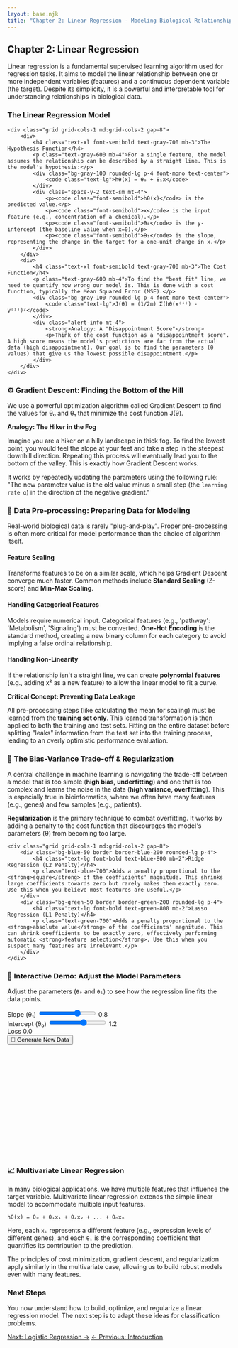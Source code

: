 ```yaml
---
layout: base.njk
title: "Chapter 2: Linear Regression - Modeling Biological Relationships"
---
```


<!-- Header -->
<div class="bg-gradient-to-r from-blue-50 to-indigo-50 rounded-2xl p-6 mb-8">
    <h2 class="text-2xl font-bold text-gray-800 mb-2">Chapter 2: Linear Regression</h2>
    <p class="text-gray-700 leading-relaxed">Linear regression is a fundamental supervised learning algorithm used for regression tasks. It aims to model the linear relationship between one or more independent variables (features) and a continuous dependent variable (the target). Despite its simplicity, it is a powerful and interpretable tool for understanding relationships in biological data.</p>
</div>

<!-- Core Concepts Section -->
<div class="bg-white rounded-xl shadow-md p-6 mb-8">
    <h3 class="text-2xl font-bold text-gray-800 mb-6 border-b pb-3">The Linear Regression Model</h3>

    <div class="grid grid-cols-1 md:grid-cols-2 gap-8">
        <div>
            <h4 class="text-xl font-semibold text-gray-700 mb-3">The Hypothesis Function</h4>
            <p class="text-gray-600 mb-4">For a single feature, the model assumes the relationship can be described by a straight line. This is the model's hypothesis:</p>
            <div class="bg-gray-100 rounded-lg p-4 font-mono text-center">
                <code class="text-lg">hθ(x) = θ₀ + θ₁x</code>
            </div>
            <div class="space-y-2 text-sm mt-4">
                <p><code class="font-semibold">hθ(x)</code> is the predicted value.</p>
                <p><code class="font-semibold">x</code> is the input feature (e.g., concentration of a chemical).</p>
                <p><code class="font-semibold">θ₀</code> is the y-intercept (the baseline value when x=0).</p>
                <p><code class="font-semibold">θ₁</code> is the slope, representing the change in the target for a one-unit change in x.</p>
            </div>
        </div>
        <div>
            <h4 class="text-xl font-semibold text-gray-700 mb-3">The Cost Function</h4>
            <p class="text-gray-600 mb-4">To find the "best fit" line, we need to quantify how wrong our model is. This is done with a cost function, typically the Mean Squared Error (MSE).</p>
            <div class="bg-gray-100 rounded-lg p-4 font-mono text-center">
                <code class="text-lg">J(θ) = (1/2m) Σ(hθ(x⁽ⁱ⁾) - y⁽ⁱ⁾)²</code>
            </div>
            <div class="alert-info mt-4">
                <strong>Analogy: A "Disappointment Score"</strong>
                <p>Think of the cost function as a "disappointment score". A high score means the model's predictions are far from the actual data (high disappointment). Our goal is to find the parameters (θ values) that give us the lowest possible disappointment.</p>
            </div>
        </div>
    </div>
</div>

<!-- Gradient Descent Section -->
<div class="bg-white rounded-xl shadow-md p-6 mb-8">
    <h3 class="text-2xl font-bold text-gray-800 mb-4">⚙️ Gradient Descent: Finding the Bottom of the Hill</h3>
    <p class="text-gray-700 mb-6">We use a powerful optimization algorithm called Gradient Descent to find the values for θ₀ and θ₁ that minimize the cost function J(θ).</p>
    <div class="highlight">
        <strong>Analogy: The Hiker in the Fog</strong>
        <p>Imagine you are a hiker on a hilly landscape in thick fog. To find the lowest point, you would feel the slope at your feet and take a step in the steepest downhill direction. Repeating this process will eventually lead you to the bottom of the valley. This is exactly how Gradient Descent works.</p>
    </div>
    <div class="mt-4">
        <p class="text-gray-600">It works by repeatedly updating the parameters using the following rule: "The new parameter value is the old value minus a small step (the <code class="text-sm">learning rate α</code>) in the direction of the negative gradient."</p>
    </div>
</div>

<!-- Data Pre-processing Section -->
<div class="bg-white rounded-xl shadow-md p-6 mb-8">
    <h3 class="text-2xl font-bold text-gray-800 mb-4">🧹 Data Pre-processing: Preparing Data for Modeling</h3>
    <p class="text-gray-700 mb-6">Real-world biological data is rarely "plug-and-play". Proper pre-processing is often more critical for model performance than the choice of algorithm itself.</p>
    <div class="space-y-6">
        <div class="border-l-4 border-blue-400 pl-4">
            <h4 class="font-bold text-gray-800">Feature Scaling</h4>
            <p class="text-gray-600">Transforms features to be on a similar scale, which helps Gradient Descent converge much faster. Common methods include <strong>Standard Scaling</strong> (Z-score) and <strong>Min-Max Scaling</strong>.</p>
        </div>
        <div class="border-l-4 border-green-400 pl-4">
            <h4 class="font-bold text-gray-800">Handling Categorical Features</h4>
            <p class="text-gray-600">Models require numerical input. Categorical features (e.g., 'pathway': 'Metabolism', 'Signaling') must be converted. <strong>One-Hot Encoding</strong> is the standard method, creating a new binary column for each category to avoid implying a false ordinal relationship.</p>
        </div>
        <div class="border-l-4 border-purple-400 pl-4">
            <h4 class="font-bold text-gray-800">Handling Non-Linearity</h4>
            <p class="text-gray-600">If the relationship isn't a straight line, we can create <strong>polynomial features</strong> (e.g., adding x² as a new feature) to allow the linear model to fit a curve.</p>
        </div>
        <div class="alert-warning mt-6">
            <strong>Critical Concept: Preventing Data Leakage</strong>
            <p>All pre-processing steps (like calculating the mean for scaling) must be learned from the <strong>training set only</strong>. This learned transformation is then applied to both the training and test sets. Fitting on the entire dataset before splitting "leaks" information from the test set into the training process, leading to an overly optimistic performance evaluation.</p>
        </div>
    </div>
</div>

<!-- Bias-Variance and Regularization Section -->
<div class="bg-white rounded-xl shadow-md p-6 mb-8">
    <h3 class="text-2xl font-bold text-gray-800 mb-4">🎯 The Bias-Variance Trade-off & Regularization</h3>
    <p class="text-gray-700 mb-4">A central challenge in machine learning is navigating the trade-off between a model that is too simple (<strong>high bias, underfitting</strong>) and one that is too complex and learns the noise in the data (<strong>high variance, overfitting</strong>). This is especially true in bioinformatics, where we often have many features (e.g., genes) and few samples (e.g., patients).</p>
    <p class="text-gray-700 mb-6"><strong>Regularization</strong> is the primary technique to combat overfitting. It works by adding a penalty to the cost function that discourages the model's parameters (θ) from becoming too large.</p>

    <div class="grid grid-cols-1 md:grid-cols-2 gap-8">
        <div class="bg-blue-50 border border-blue-200 rounded-lg p-4">
            <h4 class="text-lg font-bold text-blue-800 mb-2">Ridge Regression (L2 Penalty)</h4>
            <p class="text-blue-700">Adds a penalty proportional to the <strong>square</strong> of the coefficients' magnitude. This shrinks large coefficients towards zero but rarely makes them exactly zero. Use this when you believe most features are useful.</p>
        </div>
        <div class="bg-green-50 border border-green-200 rounded-lg p-4">
            <h4 class="text-lg font-bold text-green-800 mb-2">Lasso Regression (L1 Penalty)</h4>
            <p class="text-green-700">Adds a penalty proportional to the <strong>absolute value</strong> of the coefficients' magnitude. This can shrink coefficients to be exactly zero, effectively performing automatic <strong>feature selection</strong>. Use this when you suspect many features are irrelevant.</p>
        </div>
    </div>
</div>

<!-- Interactive Demo -->
<div class="bg-white rounded-2xl shadow-lg p-6 mb-8 border border-gray-100">
    <h3 class="text-xl font-bold text-gray-800 mb-4">🔬 Interactive Demo: Adjust the Model Parameters</h3>
    <p class="text-gray-600 mb-4">Adjust the parameters (<code class="text-sm">θ₀</code> and <code class="text-sm">θ₁</code>) to see how the regression line fits the data points.</p>
    <div class="grid grid-cols-1 md:grid-cols-2 gap-6">
        <div>
            <div class="space-y-4">
                <div>
                    <label class="block text-sm font-medium text-gray-700 mb-2">Slope (θ₁)</label>
                    <input type="range" id="slope-slider" min="-2" max="2" step="0.01" value="0.8" class="parameter-slider">
                    <span id="slope-value" class="text-sm text-gray-600">0.8</span>
                </div>
                <div>
                    <label class="block text-sm font-medium text-gray-700 mb-2">Intercept (θ₀)</label>
                    <input type="range" id="intercept-slider" min="-5" max="5" step="0.01" value="1.2" class="parameter-slider">
                    <span id="intercept-value" class="text-sm text-gray-600">1.2</span>
                </div>
                <div>
                    <label class="block text-sm font-medium text-gray-700 mb-2">Loss</label>
                    <span id="loss-value" class="text-sm text-gray-600">0.0</span>
                </div>
                <button id="regenerate-btn" class="btn-secondary w-full">🔄 Generate New Data</button>
            </div>
        </div>
        <div>
            <div id="regression-plot" style="width:100%;height:250px;"></div>
        </div>
    </div>
</div>

<!-- Multivariate Linear Regression -->
<div class="bg-white rounded-2xl shadow-lg p-6 mb-8 border border-gray-100">
    <h3 class="text-xl font-bold text-gray-800 mb-4">📈 Multivariate Linear Regression</h3>
    <p class="text-gray-700 mb-4">In many biological applications, we have multiple features that influence the target variable. Multivariate linear regression extends the simple linear model to accommodate multiple input features.</p>
    <div class="bg-gray-100 rounded-lg p-4 font-mono text-center mb-4">
        <code class="text-lg">hθ(x) = θ₀ + θ₁x₁ + θ₂x₂ + ... + θₙxₙ</code>
    </div>
    <p class="text-gray-700 mb-4">Here, each <code class="text-sm">xᵢ</code> represents a different feature (e.g., expression levels of different genes), and each <code class="text-sm">θᵢ</code> is the corresponding coefficient that quantifies its contribution to the prediction.</p>
    <p class="text-gray-700">The principles of cost minimization, gradient descent, and regularization apply similarly in the multivariate case, allowing us to build robust models even with many features.</p>
</div>

<div class="bg-gradient-to-r from-primary-100 to-secondary-100 rounded-2xl p-8 text-center">
    <h3 class="text-2xl font-bold gradient-text mb-4">Next Steps</h3>
    <p class="text-gray-700 max-w-3xl mx-auto">You now understand how to build, optimize, and regularize a linear regression model. The next step is to adapt these ideas for classification problems.</p>
    <div class="flex flex-wrap justify-center gap-4 mt-6">
        <a href="{{ '/logistic-regression/' | url }}" class="btn-primary">Next: Logistic Regression →</a>
        <a href="{{ '/introduction/' | url }}" class="btn-secondary">← Previous: Introduction</a>
    </div>
</div>

<script>
    let data = generateData();
    function generateData() {
        const n = 50;
        const x_vals = Array.from({length: n}, () => Math.random() * 10);
        const noise_level = 3;
        const y_vals = x_vals.map(x => 1.5 + 0.5 * x + (Math.random() - 0.5) * noise_level);
        return {x: x_vals, y: y_vals};
    }
    // Interactive Linear Regression Demo
    function updatePlot() {
        const slope = parseFloat(document.getElementById('slope-slider').value);
        const intercept = parseFloat(document.getElementById('intercept-slider').value);
        
        document.getElementById('slope-value').textContent = slope.toFixed(2);
        document.getElementById('intercept-value').textContent = intercept.toFixed(2);

        const x_vals = data.x;
        const y_vals = data.y;
        const n = x_vals.length;
        
        const user_line_x = [0, 10];
        const user_line_y = [intercept, intercept + slope * 10];

        let loss = 0;
        for (let i = 0; i < n; i++) {
            const y_hat = slope * x_vals[i] + intercept;
            const error = y_vals[i] - y_hat;
            loss += error * error;
        }

        // Update loss
        document.getElementById('loss-value').textContent = loss.toFixed(2);
        
        const data_points = {
            x: x_vals,
            y: y_vals,
            mode: 'markers',
            type: 'scatter',
            name: 'Biological Data',
            marker: { color: '#3B82F6', size: 8 }
        };
        
        const user_line = {
            x: user_line_x,
            y: user_line_y,
            mode: 'lines',
            type: 'scatter',
            name: 'Your Model',
            line: { color: '#EF4444', width: 3 }
        };
        
        const layout = {
            title: 'Gene Expression vs. Drug Dose',
            xaxis: { title: 'Drug Dose (μM)' },
            yaxis: { title: 'Gene Expression' },
            margin: { t: 40, r: 20, b: 40, l: 50 },
            showlegend: false,
            font: {size: 10}
        };
        
        Plotly.newPlot('regression-plot', [data_points, user_line], layout);
    }
    
    document.getElementById('slope-slider').addEventListener('input', updatePlot);
    document.getElementById('intercept-slider').addEventListener('input', updatePlot);
    document.getElementById('regenerate-btn').addEventListener('click', () => {
        data = generateData();
        updatePlot();
    });
    
    document.addEventListener('DOMContentLoaded', updatePlot);
</script>